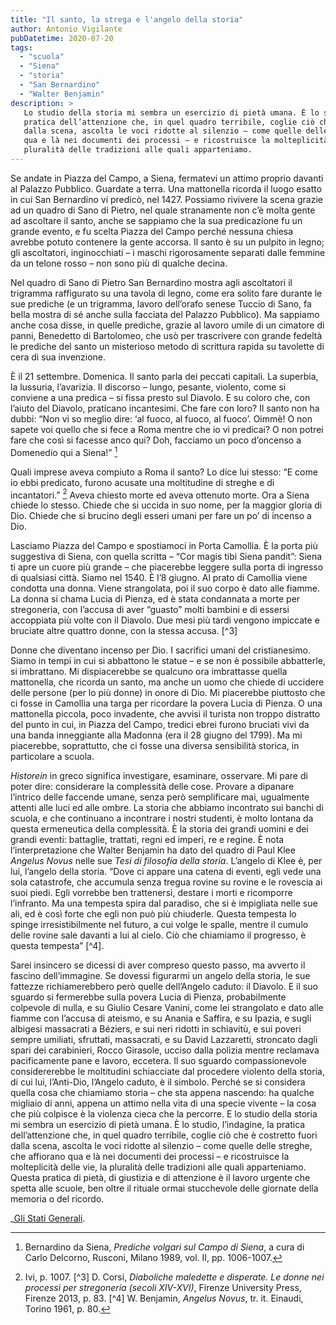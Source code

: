 ```yaml
---
title: "Il santo, la strega e l'angelo della storia"
author: Antonio Vigilante
pubDatetime: 2020-07-20
tags: 
  - "scuola"
  - "Siena"
  - "storia"
  - "San Bernardino"
  - "Walter Benjamin"
description: >
   Lo studio della storia mi sembra un esercizio di pietà umana. È lo studio, l’indagine, la 
   pratica dell’attenzione che, in quel quadro terribile, coglie ciò che è costretto fuori 
   dalla scena, ascolta le voci ridotte al silenzio – come quelle delle streghe, che affiorano 
   qua e là nei documenti dei processi – e ricostruisce la molteplicità delle vie, la 
   pluralità delle tradizioni alle quali apparteniamo. 
---
```


Se andate in Piazza del Campo, a Siena, fermatevi un attimo proprio davanti al Palazzo Pubblico. Guardate a terra. Una mattonella ricorda il luogo esatto in cui San Bernardino vi predicò, nel 1427. Possiamo rivivere la scena grazie ad un quadro di Sano di Pietro, nel quale stranamente non c’è molta gente ad ascoltare il santo, anche se sappiamo che la sua predicazione fu un grande evento, e fu scelta Piazza del Campo perché nessuna chiesa avrebbe potuto contenere la gente accorsa. Il santo è su un pulpito in legno; gli ascoltatori, inginocchiati – i maschi rigorosamente separati dalle femmine da un telone rosso – non sono più di qualche decina. 

Nel quadro di Sano di Pietro San Bernardino mostra agli ascoltatori il trigramma raffigurato su una tavola di legno, come era solito fare durante le sue prediche (e un trigramma, lavoro dell’orafo senese Tuccio di Sano, fa bella mostra di sé anche sulla facciata del Palazzo Pubblico). Ma sappiamo anche cosa disse, in quelle prediche, grazie al lavoro umile di un cimatore di panni, Benedetto di Bartolomeo, che usò per trascrivere con grande fedeltà le prediche del santo un misterioso metodo di scrittura rapida su tavolette di cera di sua invenzione.

È il 21 settembre. Domenica. Il santo parla dei peccati capitali. La superbia, la lussuria, l’avarizia. Il discorso – lungo, pesante, violento, come si conviene a una predica – si fissa presto sul Diavolo. E su coloro che, con l’aiuto del Diavolo, praticano incantesimi. Che fare con loro? Il santo non ha dubbi: “Non vi so meglio dire: ‘al fuoco, al fuoco, al fuoco’. Oimmè! O non sapete voi quello che si fece a Roma mentre che io vi predicai? O non potrei fare che così si facesse anco qui? Doh, facciamo un poco d’oncenso a Domenedio qui a Siena!” [^1]

Quali imprese aveva compiuto a Roma il santo? Lo dice lui stesso: “E come io ebbi predicato, furono acusate una moltitudine di streghe e di incantatori.” [^2] Aveva chiesto morte ed aveva ottenuto morte. Ora a Siena chiede lo stesso. Chiede che si uccida in suo nome, per la maggior gloria di Dio. Chiede che si brucino degli esseri umani per fare un po’ di incenso a Dio. 

Lasciamo Piazza del Campo e spostiamoci in Porta Camollia. È la porta più suggestiva di Siena, con quella scritta – “Cor magis tibi Siena pandit”: Siena ti apre un cuore più grande – che piacerebbe leggere sulla porta di ingresso di qualsiasi città. Siamo nel 1540. È l’8 giugno. Al prato di Camollia viene condotta una donna. Viene strangolata, poi il suo corpo è dato alle fiamme. La donna si chama Lucia di Pienza, ed è stata condannata a morte per stregoneria, con l’accusa di aver “guasto” molti bambini e di essersi accoppiata più volte con il Diavolo. Due mesi più tardi vengono impiccate e bruciate altre quattro donne, con la stessa accusa. [^3]

Donne che diventano incenso per Dio. I sacrifici umani del cristianesimo. Siamo in tempi in cui si abbattono le statue – e se non è possibile abbatterle, si imbrattano. Mi dispiacerebbe se qualcuno ora imbrattasse quella mattonella, che ricorda un santo, ma anche un uomo che chiede di uccidere delle persone (per lo più donne) in onore di Dio. Mi piacerebbe piuttosto che ci fosse in Camollia una targa per ricordare la povera Lucia di Pienza. O una mattonella piccola, poco invadente, che avvisi il turista non troppo distratto del punto in cui, in Piazza del Campo, tredici ebrei furono bruciati vivi da una banda inneggiante alla Madonna (era il 28 giugno del 1799). Ma mi piacerebbe, soprattutto, che ci fosse una diversa sensibilità storica, in particolare a scuola.

_Historein_ in greco significa investigare, esaminare, osservare. Mi pare di poter dire: considerare la complessità delle cose. Provare a dipanare l’intrico delle faccende umane, senza però semplificare mai, ugualmente attenti alle luci ed alle ombre. La storia che abbiamo incontrato sui banchi di scuola, e che continuano a incontrare i nostri studenti, è molto lontana da questa ermeneutica della complessità. È la storia dei grandi uomini e dei grandi eventi: battaglie, trattati, regni ed imperi, re e regine. È nota l’interpretazione che Walter Benjamin ha dato del quadro di Paul Klee _Angelus Novus_ nelle sue _Tesi di filosofia della storia_. L’angelo di Klee è, per lui, l’angelo della storia. “Dove ci appare una catena di eventi, egli vede una sola catastrofe, che accumula senza tregua rovine su rovine e le rovescia ai suoi piedi. Egli vorrebbe ben trattenersi, destare i morti e ricomporre l’infranto. Ma una tempesta spira dal paradiso, che si è impigliata nelle sue ali, ed è così forte che egli non può più chiuderle. Questa tempesta lo spinge irresistibilmente nel futuro, a cui volge le spalle, mentre il cumulo delle rovine sale davanti a lui al cielo. Ciò che chiamiamo il progresso, è questa tempesta” [^4]. 

Sarei insincero se dicessi di aver compreso questo passo, ma avverto il fascino dell’immagine. Se dovessi figurarmi un angelo della storia, le sue fattezze richiamerebbero però quelle dell’Angelo caduto: il Diavolo. E il suo sguardo si fermerebbe sulla povera Lucia di Pienza, probabilmente colpevole di nulla, e su Giulio Cesare Vanini, come lei strangolato e dato alle fiamme con l’accusa di ateismo, e su Anania e Saffira, e su Ipazia, e sugli albigesi massacrati a Béziers, e sui neri ridotti in schiavitù, e sui poveri sempre umiliati, sfruttati, massacrati, e su David Lazzaretti, stroncato dagli spari dei carabinieri, Rocco Girasole, ucciso dalla polizia mentre reclamava pacificamente pane e lavoro, eccetera. Il suo sguardo compassionevole considererebbe le moltitudini schiacciate dal procedere violento della storia, di cui lui, l’Anti-Dio, l’Angelo caduto, è il simbolo. Perché se si considera quella cosa che chiamiamo storia – che sta appena nascendo: ha qualche migliaio di anni, appena un attimo nella vita di una specie vivente – la cosa che più colpisce è la violenza cieca che la percorre. E lo studio della storia mi sembra un esercizio di pietà umana. È lo studio, l’indagine, la pratica dell’attenzione che, in quel quadro terribile, coglie ciò che è costretto fuori dalla scena, ascolta le voci ridotte al silenzio – come quelle delle streghe, che affiorano qua e là nei documenti dei processi – e ricostruisce la molteplicità delle vie, la pluralità delle tradizioni alle quali apparteniamo. Questa pratica di pietà, di giustizia e di attenzione è il lavoro urgente che spetta alle scuole, ben oltre il rituale ormai stucchevole delle giornate della memoria o del ricordo.

[^1]: Bernardino da Siena, _Prediche volgari sul Campo di Siena_, a cura di Carlo Delcorno, Rusconi, Milano 1989, vol. II, pp. 1006-1007. 
[^2]: Ivi, p. 1007. 
[^3] D. Corsi, _Diaboliche maledette e disperate. Le donne nei processi per stregoneria (secoli XIV-XVI)_, Firenze University Press, Firenze 2013, p. 83. 
[^4] W. Benjamin, _Angelus Novus_, tr. it. Einaudi, Torino 1961, p. 80.


_[Gli Stati Generali](https://www.glistatigenerali.com/scuola/177865/).
